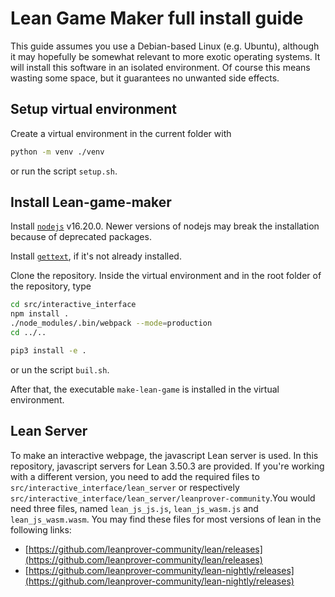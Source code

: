 # Lean Game Maker full install guide

This guide assumes you use a Debian-based Linux (e.g. Ubuntu), although
it may hopefully be somewhat relevant to more exotic operating systems.
It will install this software in an isolated environment. Of course this
means wasting some space, but it guarantees no unwanted side effects.

## Setup virtual environment

Create a virtual environment in the current folder with 
```bash
python -m venv ./venv
```
or run the script `setup.sh`.


## Install Lean-game-maker

Install [`nodejs`](https://nodejs.org/en/download/) v16.20.0.
Newer versions of nodejs may break the installation because of deprecated packages.

Install [`gettext`](https://www.gnu.org/software/gettext/), if it's not already installed. 


Clone the repository. Inside the virtual environment and in the root folder of the repository, type 
```bash
cd src/interactive_interface
npm install .
./node_modules/.bin/webpack --mode=production
cd ../..

pip3 install -e .
```

or un the script `buil.sh`.

After that, the executable `make-lean-game` is installed in the virtual environment.

## Lean Server
To make an interactive webpage, the javascript Lean server is used. In this repository, javascript servers for Lean 3.50.3 are provided. If you're working with a different version, you need to add the required files to `src/interactive_interface/lean_server` or respectively `src/interactive_interface/lean_server/leanprover-community`.You would need three files, named `lean_js_js.js`, `lean_js_wasm.js` and `lean_js_wasm.wasm`.
You may find these files for most versions of lean in the following links:
- [https://github.com/leanprover-community/lean/releases](https://github.com/leanprover-community/lean/releases)
- [https://github.com/leanprover-community/lean-nightly/releases](https://github.com/leanprover-community/lean-nightly/releases)
